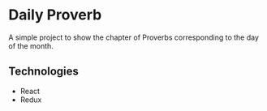 # Daily Proverb

A simple project to show the chapter of Proverbs corresponding to the day of the month. 

## Technologies

- React
- Redux
